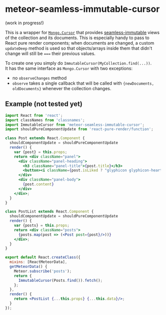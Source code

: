 # meteor-seamless-immutable-cursor

(work in progress!)

This is a wrapper for [`Mongo.Cursor`](http://docs.meteor.com/#/full/mongo_cursor) that provides
[seamless-immutable](https://github.com/rtfeldman/seamless-immutable) views of the collection and its documents.
This is especially handy to pass to React pure render components; when documents are changed, a custom
`updateDeep` method is used so that objects/arrays inside them that didn't change will still be `===` their
previous values.

To create one you simply do `ImmutableCursor(MyCollection.find(...))`.  
It has the same interface as `Mongo.Cursor` with two exceptions:
* no `observeChanges` method
* `observe` takes a single callback that will be called with `{newDocuments, oldDocuments}`
  whenever the collection changes.

## Example (not tested yet)

```jsx
import React from 'react';
import classNames from 'classnames';
import ImmutableCursor from 'meteor-seamless-immutable-cursor';
import shouldPureComponentUpdate from 'react-pure-render/function';

class Post extends React.Component {
  shouldComponentUpdate = shouldPureComponentUpdate
  render() {
    var {post} = this.props;
    return <div className="panel">
      <div className="panel-heading">
        <h3 className="panel-title">{post.title}</h3>
        <button><i className={post.isLiked ? "glyphicon glyphicon-heart" : "glyphicon glyphicon-heart-empty"}/></button>
      </div>
      <div className="panel-body">
        {post.content}
      </div>
    </div>;
  }  
}

class PostList extends React.Component {
  shouldComponentUpdate = shouldPureComponentUpdate
  render() {
    var {posts} = this.props;
    return <div className="posts">
      {posts.map(post => (<Post post={post}/>))}
    </div>;
  }
}

export default React.createClass({
  mixins: [ReactMeteorData], 
  getMeteorData() {
    Meteor.subscribe('posts');
    return {
      ImmutableCursor(Posts.find()).fetch();
    };
  },
  render() {
    return <PostList {...this.props} {...this.data}/>;
  }
});
```